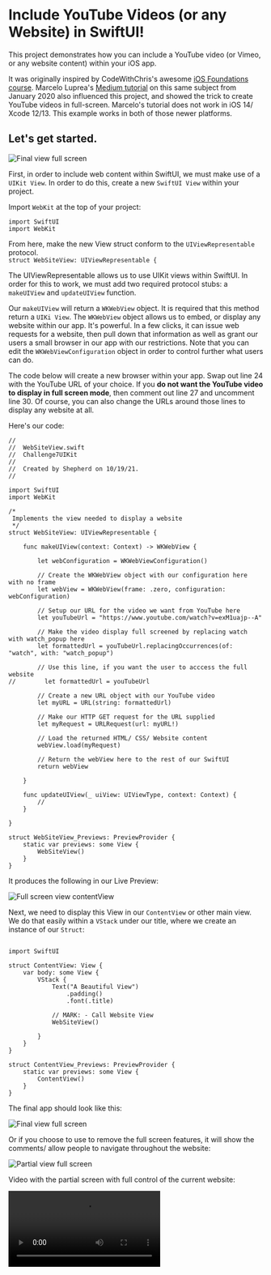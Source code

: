 # Include YouTube Videos (or any Website) in SwiftUI!
This project demonstrates how you can include a YouTube video (or Vimeo, or any website content)  within your iOS app. 

It was originally inspired by CodeWithChris's awesome [iOS Foundations course](www.codewithchris.com). Marcelo Luprea's [Medium tutorial](https://blog.devgenius.io/embedded-youtube-videos-in-swiftui-900d3a0e80d4) 
on this same subject from January 2020 also influenced this project, and showed the trick to create YouTube videos in full-screen. 
Marcelo's tutorial does not work in iOS 14/ Xcode 12/13. This example works in both of those newer platforms. 


## Let's get started. 

![Final view full screen](static/images/swift_ui_final_full_screen.png)

First, in order to include web content within SwiftUI, we must make use of a `UIKit View`. In order to do this, create a new `SwiftUI View` 
within your project. 

Import `WebKit` at the top of your project: 
``` 
import SwiftUI
import WebKit
```

From here, make the new View struct conform to the `UIViewRepresentable` protocol.  
`struct WebSiteView: UIViewRepresentable {`

The UIViewRepresentable allows us to use UIKit views within SwiftUI. In order for this to work, we must add two required protocol stubs: a `makeUIView`  and `updateUIView` function.

Our `makeUIView` will return a `WKWebView` object. It is required that this method return a `UIKi View`. The `WKWebView` object allows us to embed, or 
display any website within our app. It's powerful. In a few clicks, it can issue web requests for a website, then pull down that information as well as grant our users
a small browser in our app with our restrictions. Note that you can edit the `WKWebViewConfiguration` object in order to control further what users can do. 

The code below will create a new browser within your app. Swap out line 24 with the YouTube URL of your choice. If you **do not want the YouTube video to display
in full screen mode**, then comment out line 27 and uncomment line 30. Of course, you can also change the URLs around those lines to display any website at all. 

Here's our code:
```
//
//  WebSiteView.swift
//  Challenge7UIKit
//
//  Created by Shepherd on 10/19/21.
//

import SwiftUI
import WebKit

/*
 Implements the view needed to display a website
 */
struct WebSiteView: UIViewRepresentable {
    
    func makeUIView(context: Context) -> WKWebView {
        
        let webConfiguration = WKWebViewConfiguration()
        
        // Create the WKWebView object with our configuration here with no frame
        let webView = WKWebView(frame: .zero, configuration: webConfiguration)
        
        // Setup our URL for the video we want from YouTube here
        let youTubeUrl = "https://www.youtube.com/watch?v=exM1uajp--A"
        
        // Make the video display full screened by replacing watch with watch_popup here
        let formattedUrl = youTubeUrl.replacingOccurrences(of: "watch", with: "watch_popup")
        
        // Use this line, if you want the user to acccess the full website
//        let formattedUrl = youTubeUrl
        
        // Create a new URL object with our YouTube video
        let myURL = URL(string: formattedUrl)
        
        // Make our HTTP GET request for the URL supplied
        let myRequest = URLRequest(url: myURL!)
        
        // Load the returned HTML/ CSS/ Website content
        webView.load(myRequest)
        
        // Return the webView here to the rest of our SwiftUI
        return webView
        
    }
    
    func updateUIView(_ uiView: UIViewType, context: Context) {
        //
    }
    
}

struct WebSiteView_Previews: PreviewProvider {
    static var previews: some View {
        WebSiteView()
    }
}

```
It produces the following in our Live Preview:

![Full screen view contentView](static/images/swiftui_youtube_preview.png)

Next, we need to display this View in our `ContentView` or other main view. We do that easily within a `VStack` under our title, where we 
create an instance of our `Struct`: 
```

import SwiftUI

struct ContentView: View {
    var body: some View {
        VStack {
            Text("A Beautiful View")
                .padding()
                .font(.title)
            
            // MARK: - Call Website View
            WebSiteView()
            
        }
    }
}

struct ContentView_Previews: PreviewProvider {
    static var previews: some View {
        ContentView()
    }
}

```

The final app should look like this:

![Final view full screen](static/images/swift_ui_final_full_screen.png)

Or if you choose to use to remove the full screen features, it will show the comments/ allow people to navigate throughout the website:

![Partial view full screen](static/images/swift_ui_final_partial_view.png)

Video with the partial screen with full control of the current website:

![Video with partial screen](static/videos/partial_screen_video.mov)

